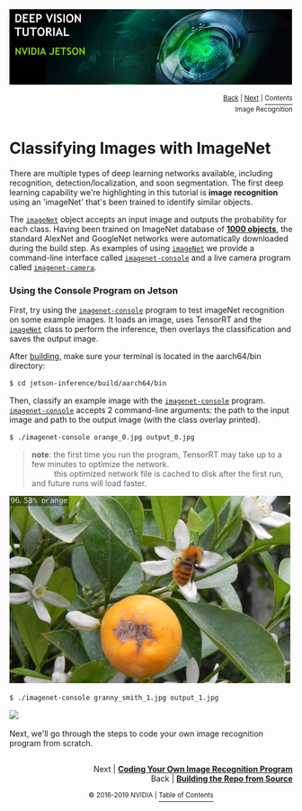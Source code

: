 <img src="https://github.com/dusty-nv/jetson-inference/raw/master/docs/images/deep-vision-header.jpg">
<p align="right"><sup><a href="building-repo.md">Back</a> | <a href="imagenet-example.md">Next</a> | </sup><a href="../README.md#two-days-to-a-demo-training--inference"><sup>Contents</sup></a>
<br/>
<sup>Image Recognition</sup></p>  

# Classifying Images with ImageNet
There are multiple types of deep learning networks available, including recognition, detection/localization, and soon segmentation.  The first deep learning capability we're highlighting in this tutorial is **image recognition** using an 'imageNet' that's been trained to identify similar objects.

The [`imageNet`](../imageNet.h) object accepts an input image and outputs the probability for each class.  Having been trained on ImageNet database of **[1000 objects](../data/networks/ilsvrc12_synset_words.txt)**, the standard AlexNet and GoogleNet networks were automatically downloaded during the build step.  As examples of using [`imageNet`](../imageNet.h) we provide a command-line interface called [`imagenet-console`](../imagenet-console/imagenet-console.cpp) and a live camera program called [`imagenet-camera`](../imagenet-camera/imagenet-camera.cpp).

### Using the Console Program on Jetson

First, try using the [`imagenet-console`](../imagenet-console/imagenet-console.cpp) program to test imageNet recognition on some example images.  It loads an image, uses TensorRT and the [`imageNet`](../imageNet.h) class to perform the inference, then overlays the classification and saves the output image.

After [building](building-repo.md), make sure your terminal is located in the aarch64/bin directory:

``` bash
$ cd jetson-inference/build/aarch64/bin
```

Then, classify an example image with the [`imagenet-console`](../imagenet-console/imagenet-console.cpp) program.  [`imagenet-console`](../imagenet-console/imagenet-console.cpp) accepts 2 command-line arguments:  the path to the input image and path to the output image (with the class overlay printed).

``` bash
$ ./imagenet-console orange_0.jpg output_0.jpg
```

> **note**:  the first time you run the program, TensorRT may take up to a few minutes to optimize the network. <br/>
> &nbsp;&nbsp;&nbsp;&nbsp;&nbsp;&nbsp;&nbsp;&nbsp;&nbsp;&nbsp;this optimized network file is cached to disk after the first run, and future runs will load faster.

<img src="https://github.com/dusty-nv/jetson-inference/raw/master/docs/images/imagenet-orange.jpg" width="500">

``` bash
$ ./imagenet-console granny_smith_1.jpg output_1.jpg
```
<img src="https://github.com/dusty-nv/jetson-inference/raw/master/docs/images/imagenet-apple.jpg" width="500">

Next, we'll go through the steps to code your own image recognition program from scratch.

##
<p align="right">Next | <b><a href="imagenet-example.md">Coding Your Own Image Recognition Program</a></b>
<br/>
Back | <b><a href="building-repo.md">Building the Repo from Source</a></b></p>
</b><p align="center"><sup>© 2016-2019 NVIDIA | </sup><a href="../README.md#two-days-to-a-demo-training--inference"><sup>Table of Contents</sup></a></p>
